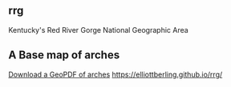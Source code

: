 ## rrg
Kentucky's Red River Gorge National Geographic Area
## A Base map of arches

[Download a GeoPDF of arches](basemap/rrg.pdf)
 https://elliottberling.github.io/rrg/